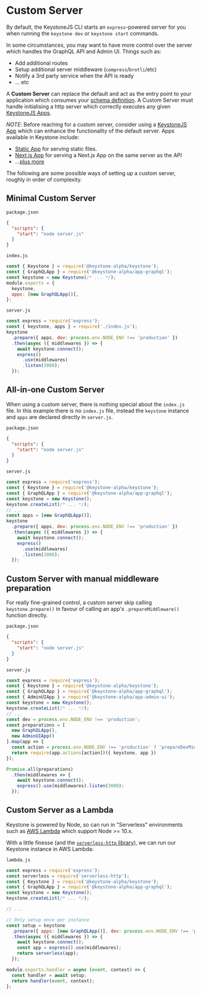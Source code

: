 <!--[meta]
section: discussions
title: Custom Server
[meta]-->

# Custom Server

By default, the KeystoneJS CLI starts an `express`-powered server for you when
running the `keystone dev` or `keystone start` commands.

In some circumstances, you may want to have more control over the server which
handles the GraphQL API and Admin UI. Things such as:

- Add additional routes
- Setup additional server middleware (`compress`/`brotli`/etc)
- Notify a 3rd party service when the API is ready
- ... etc

A **Custom Server** can replace the default and act as the entry point to your
application which consumes your [schema definition](../schema.md). A Custom
Server must handle initialising a http server which correctly executes any given
[KeystoneJS Apps](../apps.md).

_NOTE_: Before reaching for a custom server, consider using a [KeystoneJS
App](../apps.md) which can enhance the functionality of the default server. Apps
available in Keystone include:

- [Static App](../../keystone-alpha/app-static) for serving static files.
- [Next.js App](../../keystone-alpha/app-next) for serving a Next.js App on the same server as the API
- ...[plus more](../apps.md)

The following are some possible ways of setting up a custom server, roughly in
order of complexity.

## Minimal Custom Server

`package.json`

```json
{
  "scripts": {
    "start": "node server.js"
  }
}
```

`index.js`

```javascript
const { Keystone } = require('@keystone-alpha/keystone');
const { GraphQLApp } = require('@keystone-alpha/app-graphql');
const keystone = new Keystone(/* ... */);
module.exports = {
  keystone,
  apps: [new GraphQLApp()],
};
```

`server.js`

```javascript
const express = require('express');
const { keystone, apps } = require('./index.js');
keystone
  .prepare({ apps, dev: process.env.NODE_ENV !== 'production' })
  .then(async ({ middlewares }) => {
    await keystone.connect();
    express()
      .use(middlewares)
      .listen(3000);
  });
```

## All-in-one Custom Server

When using a custom server, there is nothing special about the `index.js` file.
In this example there is no `index.js` file, instead the `keystone` instance and
`apps` are declared directly in `server.js`.

`package.json`

```json
{
  "scripts": {
    "start": "node server.js"
  }
}
```

`server.js`

```javascript
const express = require('express');
const { Keystone } = require('@keystone-alpha/keystone');
const { GraphQLApp } = require('@keystone-alpha/app-graphql');
const keystone = new Keystone();
keystone.createList(/* ... */);
// ...
const apps = [new GraphQLApp()];
keystone
  .prepare({ apps, dev: process.env.NODE_ENV !== 'production' })
  .then(async ({ middlewares }) => {
    await keystone.connect();
    express()
      .use(middlewares)
      .listen(3000);
  });
```

## Custom Server with manual middleware preparation

For really fine-grained control, a custom server skip calling
`keystone.prepare()` in favour of calling an app's `.prepareMiddleware()`
function directly.

`package.json`

```json
{
  "scripts": {
    "start": "node server.js"
  }
}
```

`server.js`

```javascript
const express = require('express');
const { Keystone } = require('@keystone-alpha/keystone');
const { GraphQLApp } = require('@keystone-alpha/app-graphql');
const { AdminUIApp } = require('@keystone-alpha/app-admin-ui');
const keystone = new Keystone();
keystone.createList(/* ... */);
// ...
const dev = process.env.NODE_ENV !== 'production';
const preparations = [
  new GraphQLApp(),
  new AdminUIApp()
].map(app => {
  const action = process.env.NODE_ENV !== 'production' ? 'prepareDevMiddleware' : 'prepareProdMiddleware';
  return require(app.actions[action])({ keystone, app })
});

Promise.all(preparations)
  .then(middlewares => {
    await keystone.connect();
    express().use(middlewares).listen(3000);
  });
```

## Custom Server as a Lambda

Keystone is powered by Node, so can run in "Serverless" environments such as
[AWS Lambda](https://docs.aws.amazon.com/lambda/latest/dg/welcome.html) which
support Node >= 10.x.

With a little finesse (and the [`serverless-http`
library](https://github.com/dougmoscrop/serverless-http)), we can run our
Keystone instance in AWS Lambda:

`lambda.js`

```javascript
const express = require('express');
const serverless = require('serverless-http');
const { Keystone } = require('@keystone-alpha/keystone');
const { GraphQLApp } = require('@keystone-alpha/app-graphql');
const keystone = new Keystone();
keystone.createList(/* ... */);

// ...

// Only setup once per instance
const setup = keystone
  .prepare({ apps: [new GraphQLApp()], dev: process.env.NODE_ENV !== 'production' })
  .then(async ({ middlewares }) => {
    await keystone.connect();
    const app = express().use(middlewares);
    return serverless(app);
  });

module.exports.handler = async (event, context) => {
  const handler = await setup;
  return handler(event, context);
};
```
